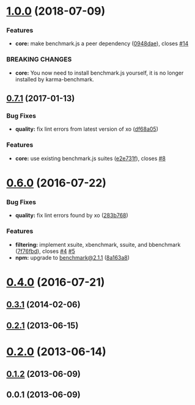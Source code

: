 <a name="1.0.0"></a>
# [1.0.0](https://github.com/JamieMason/karma-benchmark/compare/0.7.1...1.0.0) (2018-07-09)


### Features

* **core:** make benchmark.js a peer dependency ([0948dae](https://github.com/JamieMason/karma-benchmark/commit/0948dae)), closes [#14](https://github.com/JamieMason/karma-benchmark/issues/14)


### BREAKING CHANGES

* **core:** You now need to install benchmark.js yourself, it
is no longer installed by karma-benchmark.



<a name="0.7.1"></a>
## [0.7.1](https://github.com/JamieMason/karma-benchmark/compare/0.6.0...0.7.1) (2017-01-13)


### Bug Fixes

* **quality:** fix lint errors from latest version of xo ([df68a05](https://github.com/JamieMason/karma-benchmark/commit/df68a05))


### Features

* **core:** use existing benchmark.js suites ([e2e731f](https://github.com/JamieMason/karma-benchmark/commit/e2e731f)), closes [#8](https://github.com/JamieMason/karma-benchmark/issues/8)



<a name="0.6.0"></a>
# [0.6.0](https://github.com/JamieMason/karma-benchmark/compare/0.4.0...0.6.0) (2016-07-22)


### Bug Fixes

* **quality:** fix lint errors found by xo ([283b768](https://github.com/JamieMason/karma-benchmark/commit/283b768))


### Features

* **filtering:** implement xsuite, xbenchmark, ssuite, and bbenchmark ([7f76fbd](https://github.com/JamieMason/karma-benchmark/commit/7f76fbd)), closes [#4](https://github.com/JamieMason/karma-benchmark/issues/4) [#5](https://github.com/JamieMason/karma-benchmark/issues/5)
* **npm:** upgrade to benchmark@2.1.1 ([8a163a8](https://github.com/JamieMason/karma-benchmark/commit/8a163a8))



<a name="0.4.0"></a>
# [0.4.0](https://github.com/JamieMason/karma-benchmark/compare/0.3.1...0.4.0) (2016-07-21)



<a name="0.3.1"></a>
## [0.3.1](https://github.com/JamieMason/karma-benchmark/compare/0.3.0...0.3.1) (2014-02-06)



<a name="0.2.1"></a>
## [0.2.1](https://github.com/JamieMason/karma-benchmark/compare/0.2.0...0.2.1) (2013-06-15)



<a name="0.2.0"></a>
# [0.2.0](https://github.com/JamieMason/karma-benchmark/compare/0.1.2...0.2.0) (2013-06-14)



<a name="0.1.2"></a>
## [0.1.2](https://github.com/JamieMason/karma-benchmark/compare/0.0.1...0.1.2) (2013-06-09)



<a name="0.0.1"></a>
## 0.0.1 (2013-06-09)



